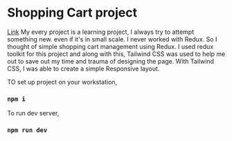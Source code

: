 # Shopping Cart project
[Link](https://shopping-cart-by-karthikeya.netlify.app/)
My every project is a learning project, I always try to attempt something new. even if it's in small scale. I never worked with Redux. So I thought of simple shopping cart management using Redux. I used redux toolkit for this project and along with this, Tailwind CSS was used to help me out to save out my time and trauma of designing the page. With Tailwind CSS, I was able to create a simple Responsive layout.  

TO set up project on your workstation,  

### `npm i`  

To run dev server,  

### `npm run dev`
